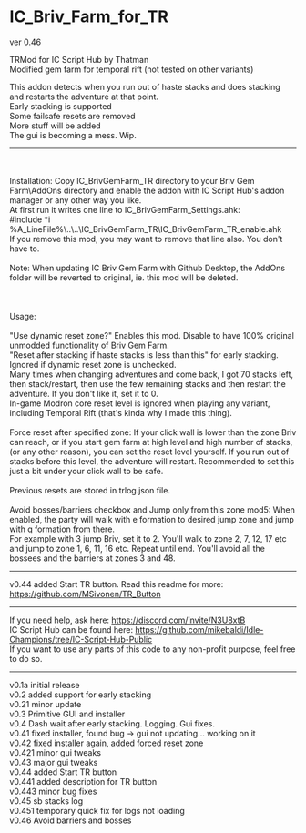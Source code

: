 # IC_Briv_Farm_for_TR

ver 0.46

TRMod for IC Script Hub by Thatman</br>
Modified gem farm for temporal rift (not tested on other variants)</br>

This addon detects when you run out of haste stacks and does stacking and restarts the adventure at that point.</br>
Early stacking is supported</br>
Some failsafe resets are removed</br>
More stuff will be added</br>
The gui is becoming a mess. Wip. </br>

---
 </br>
 </br>
Installation: Copy IC_BrivGemFarm_TR directory to your Briv Gem Farm\AddOns directory and enable the addon with IC Script Hub's addon manager or any other way you like.</br>
At first run it writes one line to IC_BrivGemFarm_Settings.ahk:</br>
 #include *i %A_LineFile%\..\..\IC_BrivGemFarm_TR\IC_BrivGemFarm_TR_enable.ahk</br>
If you remove this mod, you may want to remove that line also. You don't have to.</br>
 </br>
Note: When updating IC Briv Gem Farm with Github Desktop, the AddOns folder will be reverted to original, ie. this mod will be deleted.</br>
</br>
</br>
</br>
Usage:</br>
</br>
"Use dynamic reset zone?" Enables this mod. Disable to have 100% original unmodded functionality of Briv Gem Farm.</br>
"Reset after stacking if haste stacks is less than this" for early stacking. Ignored if dynamic reset zone is unchecked.</br>
Many times when changing adventures and come back, I got 70 stacks left, then stack/restart, then use the few remaining stacks and then restart the adventure. If you don't like it, set it to 0.</br>
In-game Modron core reset level is ignored when playing any variant, including Temporal Rift (that's kinda why I made this thing).</br>
</br>
Force reset after specified zone: If your click wall is lower than the zone Briv can reach, or if you start gem farm at high level and high number of stacks, (or any other reason), you can set the reset level yourself. If you run out of stacks before this level, the adventure will restart. Recommended to set this just a bit under your click wall to be safe.</br>
</br>
Previous resets are stored in trlog.json file.</br>
</br>
Avoid bosses/barriers checkbox and Jump only from this zone mod5: When enabled, the party will walk with e formation to desired jump zone and jump with q formation from there.</br>
For example with 3 jump Briv, set it to 2. You'll walk to zone 2, 7, 12, 17 etc and jump to zone 1, 6, 11, 16 etc. Repeat until end. You'll avoid all the bossees and the barriers at zones 3 and 48.

---

v0.44 added Start TR button. Read this readme for more: https://github.com/MSivonen/TR_Button

---

If you need help, ask here: https://discord.com/invite/N3U8xtB</br>
IC Script Hub can be found here: https://github.com/mikebaldi/Idle-Champions/tree/IC-Script-Hub-Public</br>
If you want to use any parts of this code to any non-profit purpose, feel free to do so.</br>

---

v0.1a initial release</br>
v0.2 added support for early stacking</br>
v0.21 minor update</br>
v0.3 Primitive GUI and installer</br>
v0.4 Dash wait after early stacking. Logging. Gui fixes.</br>
v0.41 fixed installer, found bug -> gui not updating... working on it</br>
v0.42 fixed installer again, added forced reset zone</br>
v0.421 minor gui tweaks</br>
v0.43 major gui tweaks</br>
v0.44 added Start TR button</br>
v0.441 added description for TR button</br>
v0.443 minor bug fixes</br>
v0.45 sb stacks log</br>
v0.451 temporary quick fix for logs not loading</br>
v0.46 Avoid barriers and bosses